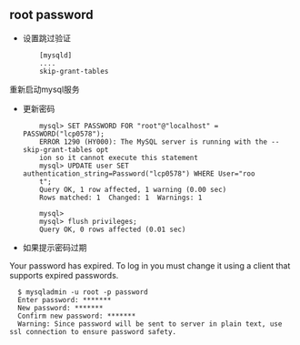 ## root password

- 设置跳过验证

		  [mysqld]
		  ....
		  skip-grant-tables

重新启动mysql服务

- 更新密码

		  mysql> SET PASSWORD FOR "root"@"localhost" = PASSWORD("lcp0578");
		  ERROR 1290 (HY000): The MySQL server is running with the --skip-grant-tables opt
		  ion so it cannot execute this statement
		  mysql> UPDATE user SET authentication_string=Password("lcp0578") WHERE User="roo
		  t";
		  Query OK, 1 row affected, 1 warning (0.00 sec)
		  Rows matched: 1  Changed: 1  Warnings: 1
		  
		  mysql>
		  mysql> flush privileges;
		  Query OK, 0 rows affected (0.01 sec)

- 如果提示密码过期

Your password has expired. To log in you must change it using a client that supports expired passwords.

	  $ mysqladmin -u root -p password
	  Enter password: *******
	  New password: *******
	  Confirm new password: *******
	  Warning: Since password will be sent to server in plain text, use ssl connection to ensure password safety.